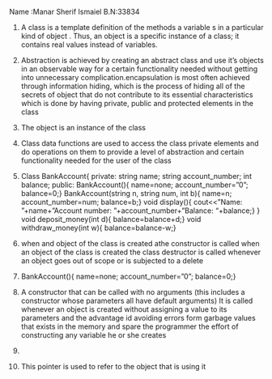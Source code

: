 Name :Manar Sherif Ismaiel 
B.N:33834
1.	A class is a template definition of the methods a variable s in a particular kind of object . Thus, an object is a specific instance of a class; it contains real values instead of variables.
2.	Abstraction is achieved by creating an abstract class and use it’s objects in an observable way for a certain functionality needed without getting into unnecessary complication.encapsulation is most often achieved through information hiding, which is the process of hiding all of the secrets of object that do not contribute to its essential characteristics which is done by having private, public and protected elements in the class 
3.	The object is an instance of the class 
4.	Class data functions are used to access the class private elements and do operations on them to provide a level of abstraction and certain functionality needed for the user of the class 
5.	Class BankAccount{
private:
 string name;
 string account_number;
 int  balance;
public:
BankAccount(){
name=none;
account_number=”0”;
balance=0;}
BankAccount(string n, string num, int b){
name=n;
account_number=num;
balance=b;}
void display(){
cout<<”Name: ”+name+”Account number: ”+account_number+”Balance: “+balance;}
}	
void deposit_money(int d){
	balance=balance+d;}
void withdraw_money(int w){
balance=balance-w;}
6.	when and object of the class is created athe constructor is called when an object of the class is created 
the class destructor is called whenever an object goes out of scope or is subjected to a delete

7.	BankAccount(){
name=none;
account_number=”0”;
balance=0;}
8.	A constructor that can be called with no arguments (this includes a constructor whose parameters all have default arguments)
It is called whenever an object is created without assigning a value to its parameters and the advantage id avoiding errors form garbage values that exists in the memory and  spare the programmer the effort of constructing any variable he or she creates
9.	
10.	This pointer is used to refer to the object that is using it 
